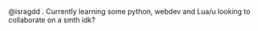   @isragdd
  .
  Currently learning some python, webdev and Lua/u
  looking to collaborate on a smth idk?
